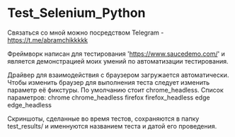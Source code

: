 # Test_Selenium_Python
Связаться со мной можно посредством Telegram - https://t.me/abramchikkkkk

Фреймворк написан для тестирования 'https://www.saucedemo.com/' и является демонстрацией моих умений по автоматизации тестирования.

Драйвер для взаимодействия с браузером загружается автоматически.
Чтобы изменить браузер для выполнения теста следует изменить параметр её фикстуры.
По умолчанию стоит chrome_headless.
Список параметров:
 chrome
 chrome_headless
 firefox
 firefox_headless
 edge     
 edge_headless
  
 Скриншоты, сделанные во время тестов, сохраняются в папку test_results/ и именнуются названием теста и датой его проведения.
 
 
